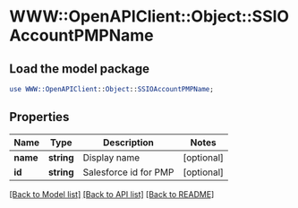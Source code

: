 # WWW::OpenAPIClient::Object::SSIOAccountPMPName

## Load the model package
```perl
use WWW::OpenAPIClient::Object::SSIOAccountPMPName;
```

## Properties
Name | Type | Description | Notes
------------ | ------------- | ------------- | -------------
**name** | **string** | Display name | [optional] 
**id** | **string** | Salesforce id for PMP | [optional] 

[[Back to Model list]](../README.md#documentation-for-models) [[Back to API list]](../README.md#documentation-for-api-endpoints) [[Back to README]](../README.md)


